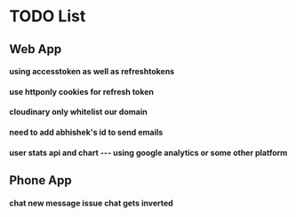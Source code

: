 # TODO List

## Web App

#### using accesstoken as well as refreshtokens
#### use httponly cookies for refresh token
#### cloudinary only whitelist our domain
#### need to add abhishek's id to send emails
#### user stats api and chart --- using google analytics or some other platform

## Phone App

#### chat new message issue chat gets inverted